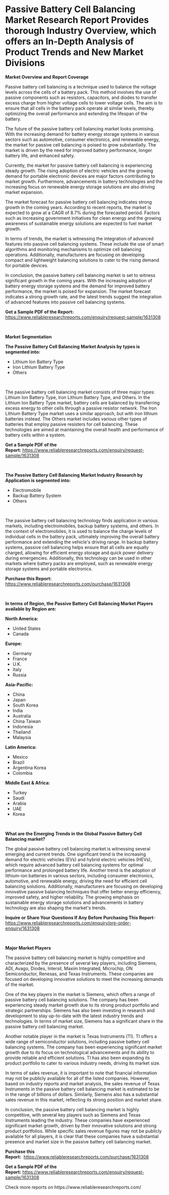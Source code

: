 <p><h1>Passive Battery Cell Balancing Market Research Report Provides thorough Industry Overview, which offers an In-Depth Analysis of Product Trends and New Market Divisions</h1></p><p><strong>Market Overview and Report Coverage</strong></p>
<p><p>Passive battery cell balancing is a technique used to balance the voltage levels across the cells of a battery pack. This method involves the use of passive components such as resistors, capacitors, and diodes to transfer excess charge from higher voltage cells to lower voltage cells. The aim is to ensure that all cells in the battery pack operate at similar levels, thereby optimizing the overall performance and extending the lifespan of the battery.</p><p>The future of the passive battery cell balancing market looks promising. With the increasing demand for battery energy storage systems in various sectors such as automotive, consumer electronics, and renewable energy, the market for passive cell balancing is poised to grow substantially. The market is driven by the need for improved battery performance, longer battery life, and enhanced safety.</p><p>Currently, the market for passive battery cell balancing is experiencing steady growth. The rising adoption of electric vehicles and the growing demand for portable electronic devices are major factors contributing to market growth. Furthermore, advancements in battery technologies and the increasing focus on renewable energy storage solutions are also driving market expansion.</p><p>The market forecast for passive battery cell balancing indicates strong growth in the coming years. According to recent reports, the market is expected to grow at a CAGR of 8.7% during the forecasted period. Factors such as increasing government initiatives for clean energy and the growing awareness of sustainable energy solutions are expected to fuel market growth.</p><p>In terms of trends, the market is witnessing the integration of advanced features into passive cell balancing systems. These include the use of smart algorithms and monitoring mechanisms to optimize cell balancing operations. Additionally, manufacturers are focusing on developing compact and lightweight balancing solutions to cater to the rising demand for portable devices.</p><p>In conclusion, the passive battery cell balancing market is set to witness significant growth in the coming years. With the increasing adoption of battery energy storage systems and the demand for improved battery performance, the market is poised for expansion. The market forecast indicates a strong growth rate, and the latest trends suggest the integration of advanced features into passive cell balancing systems.</p></p>
<p><strong>Get a Sample PDF of the Report:</strong> <a href="https://www.reliableresearchreports.com/enquiry/request-sample/1631308">https://www.reliableresearchreports.com/enquiry/request-sample/1631308</a></p>
<p>&nbsp;</p>
<p><strong>Market Segmentation</strong></p>
<p><strong>The Passive Battery Cell Balancing Market Analysis by types is segmented into:</strong></p>
<p><ul><li>Lithium Ion Battery Type</li><li>Iron Lithium Battery Type</li><li>Others</li></ul></p>
<p>&nbsp;</p>
<p><p>The passive battery cell balancing market consists of three major types: Lithium Ion Battery Type, Iron Lithium Battery Type, and Others. In the Lithium Ion Battery Type market, battery cells are balanced by transferring excess energy to other cells through a passive resistor network. The Iron Lithium Battery Type market uses a similar approach, but with iron lithium batteries instead. The Others market includes various other types of batteries that employ passive resisters for cell balancing. These technologies are aimed at maintaining the overall health and performance of battery cells within a system.</p></p>
<p><strong>Get a Sample PDF of the Report:</strong>&nbsp;<a href="https://www.reliableresearchreports.com/enquiry/request-sample/1631308">https://www.reliableresearchreports.com/enquiry/request-sample/1631308</a></p>
<p>&nbsp;</p>
<p><strong>The Passive Battery Cell Balancing Market Industry Research by Application is segmented into:</strong></p>
<p><ul><li>Electromobile</li><li>Backup Battery System</li><li>Others</li></ul></p>
<p>&nbsp;</p>
<p><p>The passive battery cell balancing technology finds application in various markets, including electromobiles, backup battery systems, and others. In the context of electromobiles, it is used to balance the charge levels of individual cells in the battery pack, ultimately improving the overall battery performance and extending the vehicle's driving range. In backup battery systems, passive cell balancing helps ensure that all cells are equally charged, allowing for efficient energy storage and quick power delivery during emergencies. Additionally, this technology can be used in other markets where battery packs are employed, such as renewable energy storage systems and portable electronics.</p></p>
<p><strong>Purchase this Report:</strong>&nbsp; <a href="https://www.reliableresearchreports.com/purchase/1631308">https://www.reliableresearchreports.com/purchase/1631308</a></p>
<p>&nbsp;</p>
<p><strong>In terms of Region, the Passive Battery Cell Balancing Market Players available by Region are:</strong></p>
<p>
    <p> <strong> North America: </strong>
        <ul>
            <li>United States</li>
            <li>Canada</li>
        </ul>
        </p> 
    <p> <strong> Europe: </strong>
        <ul>
            <li>Germany</li>
            <li>France</li>
            <li>U.K.</li>
            <li>Italy</li>
            <li>Russia</li>
        </ul>
        </p> 
    <p> <strong> Asia-Pacific: </strong>
        <ul>
            <li>China</li>
            <li>Japan</li>
            <li>South Korea</li>
            <li>India</li>
            <li>Australia</li>
            <li>China Taiwan</li>
            <li>Indonesia</li>
            <li>Thailand</li>
            <li>Malaysia</li>
        </ul>
        </p> 
    <p> <strong> Latin America: </strong>
        <ul>
            <li>Mexico</li>
            <li>Brazil</li>
            <li>Argentina Korea</li>
            <li>Colombia</li>
        </ul>
        </p> 
    <p> <strong> Middle East & Africa: </strong>
        <ul>
            <li>Turkey</li>
            <li>Saudi</li>
            <li>Arabia</li>
            <li>UAE</li>
            <li>Korea</li>
        </ul>
    </p>
    </p>
<p>&nbsp;</p>
<p><strong>What are the Emerging Trends in the Global Passive Battery Cell Balancing market?</strong></p>
<p><p>The global passive battery cell balancing market is witnessing several emerging and current trends. One significant trend is the increasing demand for electric vehicles (EVs) and hybrid electric vehicles (HEVs), which require advanced battery cell balancing systems for optimal performance and prolonged battery life. Another trend is the adoption of lithium-ion batteries in various sectors, including consumer electronics, automotive, and renewable energy, driving the need for efficient cell balancing solutions. Additionally, manufacturers are focusing on developing innovative passive balancing techniques that offer better energy efficiency, improved safety, and higher reliability. The growing emphasis on sustainable energy storage solutions and advancements in battery technology are also shaping the market's trends.</p></p>
<p><strong>Inquire or Share Your Questions If Any Before Purchasing This Report</strong>- <a href="https://www.reliableresearchreports.com/enquiry/pre-order-enquiry/1631308">https://www.reliableresearchreports.com/enquiry/pre-order-enquiry/1631308</a></p>
<p>&nbsp;</p>
<p><strong>Major Market Players</strong></p>
<p><p>The passive battery cell balancing market is highly competitive and characterized by the presence of several key players, including Siemens, ADI, Avago, Diodes, Intersil, Maxim Integrated, Microchip, ON Semiconductor, Renesas, and Texas Instruments. These companies are focused on developing innovative solutions to meet the increasing demands of the market.</p><p>One of the key players in the market is Siemens, which offers a range of passive battery cell balancing solutions. The company has been experiencing steady market growth due to its strong product portfolio and strategic partnerships. Siemens has also been investing in research and development to stay up-to-date with the latest industry trends and technologies. In terms of market size, Siemens has a significant share in the passive battery cell balancing market.</p><p>Another notable player in the market is Texas Instruments (TI). TI offers a wide range of semiconductor solutions, including passive battery cell balancing systems. The company has been experiencing significant market growth due to its focus on technological advancements and its ability to provide reliable and efficient solutions. TI has also been expanding its product portfolio to cater to various industry needs, driving its market size.</p><p>In terms of sales revenue, it is important to note that financial information may not be publicly available for all of the listed companies. However, based on industry reports and market analysis, the sales revenue of Texas Instruments in the passive battery cell balancing market is estimated to be in the range of billions of dollars. Similarly, Siemens also has a substantial sales revenue in this market, reflecting its strong position and market share.</p><p>In conclusion, the passive battery cell balancing market is highly competitive, with several key players such as Siemens and Texas Instruments leading the industry. These companies have experienced significant market growth, driven by their innovative solutions and strong product portfolios. While specific sales revenue figures may not be publicly available for all players, it is clear that these companies have a substantial presence and market size in the passive battery cell balancing market.</p></p>
<p><strong>Purchase this Report:</strong>&nbsp;&nbsp;<a href="https://www.reliableresearchreports.com/purchase/1631308">https://www.reliableresearchreports.com/purchase/1631308</a></p>
<p></p>
<p><strong>Get a Sample PDF of the Report:</strong>&nbsp;<a href="https://www.reliableresearchreports.com/enquiry/request-sample/1631308">https://www.reliableresearchreports.com/enquiry/request-sample/1631308</a></p>
<p>Check more reports on https://www.reliableresearchreports.com/</p>